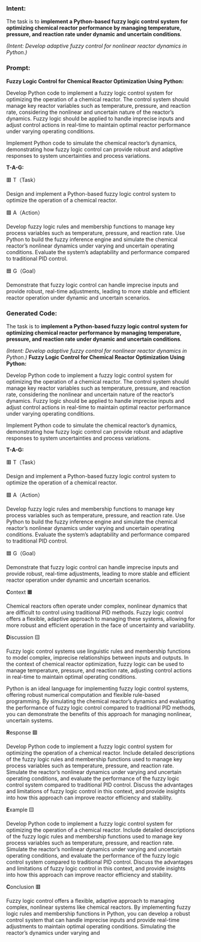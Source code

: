 ### Intent:
The task is to **implement a Python-based fuzzy logic control system for optimizing chemical reactor performance by managing temperature, pressure, and reaction rate under dynamic and uncertain conditions**.  

*(Intent: Develop adaptive fuzzy control for nonlinear reactor dynamics in Python.)*

### Prompt:
**Fuzzy Logic Control for Chemical Reactor Optimization Using Python:**

Develop Python code to implement a fuzzy logic control system for optimizing the operation of a chemical reactor. The control system should manage key reactor variables such as temperature, pressure, and reaction rate, considering the nonlinear and uncertain nature of the reactor’s dynamics. Fuzzy logic should be applied to handle imprecise inputs and adjust control actions in real-time to maintain optimal reactor performance under varying operating conditions.

Implement Python code to simulate the chemical reactor’s dynamics, demonstrating how fuzzy logic control can provide robust and adaptive responses to system uncertainties and process variations.

**T-A-G:**

🟥 T（Task）

Design and implement a Python-based fuzzy logic control system to optimize the operation of a chemical reactor.

🟩 A（Action）

Develop fuzzy logic rules and membership functions to manage key process variables such as temperature, pressure, and reaction rate. Use Python to build the fuzzy inference engine and simulate the chemical reactor’s nonlinear dynamics under varying and uncertain operating conditions. Evaluate the system’s adaptability and performance compared to traditional PID control.

🟦 G（Goal）

Demonstrate that fuzzy logic control can handle imprecise inputs and provide robust, real-time adjustments, leading to more stable and efficient reactor operation under dynamic and uncertain scenarios.

### Generated Code:
The task is to **implement a Python-based fuzzy logic control system for optimizing chemical reactor performance by managing temperature, pressure, and reaction rate under dynamic and uncertain conditions**.  

*(Intent: Develop adaptive fuzzy control for nonlinear reactor dynamics in Python.)*
**Fuzzy Logic Control for Chemical Reactor Optimization Using Python:**

Develop Python code to implement a fuzzy logic control system for optimizing the operation of a chemical reactor. The control system should manage key reactor variables such as temperature, pressure, and reaction rate, considering the nonlinear and uncertain nature of the reactor’s dynamics. Fuzzy logic should be applied to handle imprecise inputs and adjust control actions in real-time to maintain optimal reactor performance under varying operating conditions.

Implement Python code to simulate the chemical reactor’s dynamics, demonstrating how fuzzy logic control can provide robust and adaptive responses to system uncertainties and process variations.

**T-A-G:**

🟥 T（Task）

Design and implement a Python-based fuzzy logic control system to optimize the operation of a chemical reactor.

🟩 A（Action）

Develop fuzzy logic rules and membership functions to manage key process variables such as temperature, pressure, and reaction rate. Use Python to build the fuzzy inference engine and simulate the chemical reactor’s nonlinear dynamics under varying and uncertain operating conditions. Evaluate the system’s adaptability and performance compared to traditional PID control.

🟦 G（Goal）

Demonstrate that fuzzy logic control can handle imprecise inputs and provide robust, real-time adjustments, leading to more stable and efficient reactor operation under dynamic and uncertain scenarios. 

**C**ontext 🟧

Chemical reactors often operate under complex, nonlinear dynamics that are difficult to control using traditional PID methods. Fuzzy logic control offers a flexible, adaptive approach to managing these systems, allowing for more robust and efficient operation in the face of uncertainty and variability.

**D**iscussion 🟨

Fuzzy logic control systems use linguistic rules and membership functions to model complex, imprecise relationships between inputs and outputs. In the context of chemical reactor optimization, fuzzy logic can be used to manage temperature, pressure, and reaction rate, adjusting control actions in real-time to maintain optimal operating conditions.

Python is an ideal language for implementing fuzzy logic control systems, offering robust numerical computation and flexible rule-based programming. By simulating the chemical reactor’s dynamics and evaluating the performance of fuzzy logic control compared to traditional PID methods, you can demonstrate the benefits of this approach for managing nonlinear, uncertain systems.

**R**esponse 🟩

Develop Python code to implement a fuzzy logic control system for optimizing the operation of a chemical reactor. Include detailed descriptions of the fuzzy logic rules and membership functions used to manage key process variables such as temperature, pressure, and reaction rate. Simulate the reactor’s nonlinear dynamics under varying and uncertain operating conditions, and evaluate the performance of the fuzzy logic control system compared to traditional PID control. Discuss the advantages and limitations of fuzzy logic control in this context, and provide insights into how this approach can improve reactor efficiency and stability.

**E**xample 🟨

Develop Python code to implement a fuzzy logic control system for optimizing the operation of a chemical reactor. Include detailed descriptions of the fuzzy logic rules and membership functions used to manage key process variables such as temperature, pressure, and reaction rate. Simulate the reactor’s nonlinear dynamics under varying and uncertain operating conditions, and evaluate the performance of the fuzzy logic control system compared to traditional PID control. Discuss the advantages and limitations of fuzzy logic control in this context, and provide insights into how this approach can improve reactor efficiency and stability.

**C**onclusion 🟥

Fuzzy logic control offers a flexible, adaptive approach to managing complex, nonlinear systems like chemical reactors. By implementing fuzzy logic rules and membership functions in Python, you can develop a robust control system that can handle imprecise inputs and provide real-time adjustments to maintain optimal operating conditions. Simulating the reactor’s dynamics under varying and
